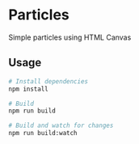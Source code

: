 # Particles

Simple particles using HTML Canvas

## Usage

``` bash
# Install dependencies
npm install

# Build
npm run build

# Build and watch for changes
npm run build:watch
```
